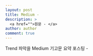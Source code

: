 ```yaml
---
layout: post
title: Medium -
description: >
  <a href="">원문 - </a>
author: author
comment: true
---
```

Trend 파악을 Medium 기고문 요약 포스팅 -

